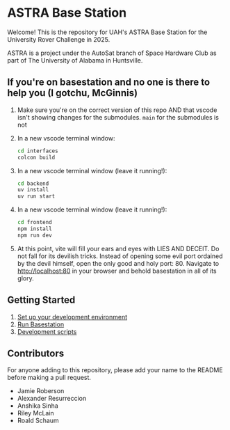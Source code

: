 # ASTRA Base Station

Welcome! This is the repository for UAH's ASTRA Base Station for the University
Rover Challenge in 2025.

ASTRA is a project under the AutoSat branch of Space Hardware Club as part of
The University of Alabama in Huntsville.

## If you're on basestation and no one is there to help you (I gotchu, McGinnis)

1. Make sure you're on the correct version of this repo AND that vscode isn't
   showing changes for the submodules. `main` for the submodules is not

2. In a new vscode terminal window:

    ```bash
    cd interfaces
    colcon build
    ```

3. In a new vscode terminal window (leave it running!):

    ```bash
    cd backend
    uv install
    uv run start
    ```

4. In a new vscode terminal window (leave it running!):

    ```bash
    cd frontend
    npm install
    npm run dev
    ```

5. At this point, vite will fill your ears and eyes with LIES AND DECEIT. Do not
   fall for its devilish tricks. Instead of opening some evil port ordained by
   the devil himself, open the only good and holy port: 80. Navigate to
   <http://localhost:80> in your browser and behold basestation in all of its glory.

## Getting Started

1. [Set up your development environment](./docs/setup.md)
2. [Run Basestation](./docs/running.md)
3. [Development scripts](./docs/misc_scripts.md)

## Contributors

For anyone adding to this repository, please add your name to the README before
making a pull request.

- Jamie Roberson
- Alexander Resurreccion
- Anshika Sinha
- Riley McLain
- Roald Schaum
